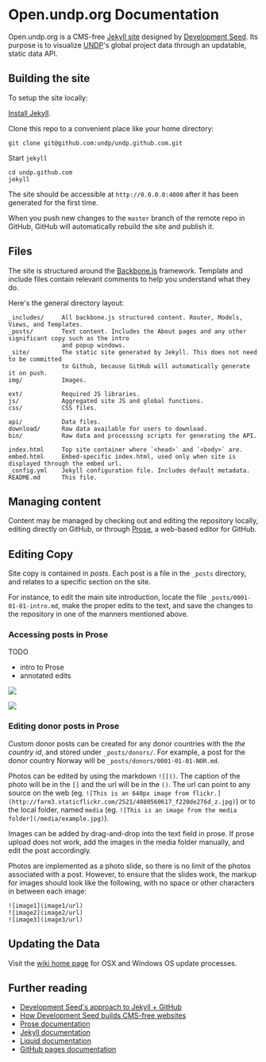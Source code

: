 # Open.undp.org Documentation
 
Open.undp.org is a CMS-free [Jekyll site](https://github.com/mojombo/jekyll) designed by [Development Seed](http://developmentseed.org). Its purpose is to visualize [UNDP](http://www.undp.org)'s global project data through an updatable, static data API.

## Building the site

To setup the site locally:

[Install Jekyll](https://github.com/mojombo/jekyll/wiki/install).

Clone this repo to a convenient place like your home directory:

    git clone git@github.com:undp/undp.github.com.git

Start `jekyll`

    cd undp.github.com
    jekyll

The site should be accessible at `http://0.0.0.0:4000` after it has been generated for the first time.

When you push new changes to the `master` branch of the remote repo in GitHub, GitHub will automatically rebuild the site and publish it.


## Files

The site is structured around the [Backbone.js](http://backbonejs.org/) framework. Template and include files contain relevant comments to help you understand what they do.

Here's the general directory layout:

    _includes/     All backbone.js structured content. Router, Models, Views, and Templates.
    _posts/        Text content. Includes the About pages and any other significant copy such as the intro
                   and popup windows.
    _site/         The static site generated by Jekyll. This does not need to be committed
                   to Github, because GitHub will automatically generate it on push.
    img/           Images.

    ext/           Required JS libraries.
    js/            Aggregated site JS and global functions.
    css/           CSS files.
    
    api/           Data files.
    download/      Raw data available for users to download.
    bin/           Raw data and processing scripts for generating the API.
    
    index.html     Top site container where `<head>` and `<body>` are.
    embed.html     Embed-specific index.html, used only when site is displayed through the embed url.
    _config.yml    Jekyll configuration file. Includes default metadata.
    README.md      This file.
    

## Managing content

Content may be managed by checking out and editing the repository locally, editing directly on GitHub, or through [Prose](http://prose.io/about.html), a web-based editor for GitHub.

## Editing Copy

Site copy is contained in *posts*. Each post is a file in the `_posts` directory, and relates to a specific section on the site.

For instance, to edit the main site introduction, locate the file `_posts/0001-01-01-intro.md`, make the proper edits to the text, and save the changes to the repository in one of the manners mentioned above.

### Accessing posts in Prose

TODO

- intro to Prose
- annotated edits

![](http://f.cl.ly/items/2O000t1G13383J1v2W3t/Screen%20Shot%202013-12-18%20at%202.53.27%20PM.png)

![](http://f.cl.ly/items/0K0F2t1m0b1i0M0R0q2A/Screen%20Shot%202013-12-18%20at%202.54.58%20PM.png)

### Editing donor posts in Prose

Custom donor posts can be created for any donor countries with the _the country id_, and stored under `_posts/donors/`. For example, a post for the donor country Norway will be `_posts/donors/0001-01-01-NOR.md`.

Photos can be edited by using the markdown `![]()`. The caption of the photo will be in the `[]` and the url will be in the `()`. The url can point to any source on the web (eg. `![This is an 640px image from flickr.](http://farm3.staticflickr.com/2521/4080560617_f220de276d_z.jpg)`) or to the local folder, named `media` (eg. `![This is an image from the media folder](/media/example.jpg)`).

Images can be added by drag-and-drop into the text field in prose. If prose upload does not work, add the images in the media folder manually, and edit the post accordingly.

Photos are implemented as a photo slide, so there is no limit of the photos associated with a post. However, to ensure that the slides work, the markup for images should look like the following, with no space or other characters in between each image:

    ![image1](image1/url)
    ![image2](image2/url)
    ![image3](image3/url)

## Updating the Data

Visit the [wiki home page](https://github.com/undp/undp.github.com/wiki) for OSX and Windows OS update processes.

## Further reading

- [Development Seed's approach to Jekyll + GitHub](http://developmentseed.org/blog/2011/09/09/jekyll-github-pages/)
- [How Development Seed builds CMS-free websites](http://developmentseed.org/blog/2012/07/27/build-cms-free-websites/)
- [Prose documentation](http://prose.io/help.html)
- [Jekyll documentation](https://github.com/mojombo/jekyll/wiki)
- [Liquid documentation](https://github.com/shopify/liquid/wiki/liquid-for-designers)
- [GitHub pages documentation](https://help.github.com/categories/20/articles)
